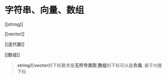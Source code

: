 # 字符串、向量、数组
[[string]]

[[vector]]

[[迭代器]]

[[数组]]

> **string**和**vector**的下标要求是**无符号类型**;**数组**的下标可以是**负值**, 属于内置下标


	
